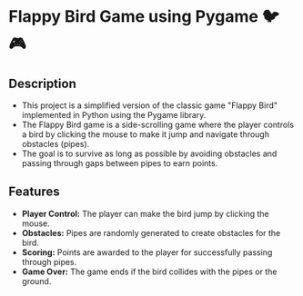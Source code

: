 # Flappy Bird Game using Pygame 🐦🎮

## Description
- This project is a simplified version of the classic game "Flappy Bird" implemented in Python using the Pygame library.
- The Flappy Bird game is a side-scrolling game where the player controls a bird by clicking the mouse to make it jump and navigate through obstacles (pipes).
- The goal is to survive as long as possible by avoiding obstacles and passing through gaps between pipes to earn points.

## Features

- **Player Control:** The player can make the bird jump by clicking the mouse.
- **Obstacles:** Pipes are randomly generated to create obstacles for the bird.
- **Scoring:** Points are awarded to the player for successfully passing through pipes.
- **Game Over:** The game ends if the bird collides with the pipes or the ground.
